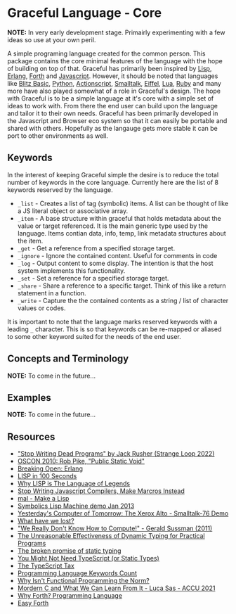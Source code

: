 # Graceful Language - Core

**NOTE:** In very early development stage. Primairly experimenting with a few ideas so use at your own peril.

A simple programing language created for the common person. This package contains the core minimal features of the language with the hope of building on top of that. Graceful has primarily been inspired by [Lisp](https://en.wikipedia.org/wiki/Lisp_(programming_language)), [Erlang](https://en.wikipedia.org/wiki/Erlang_(programming_language)), [Forth](https://en.wikipedia.org/wiki/Forth_(programming_language)) and [Javascript](https://en.wikipedia.org/wiki/JavaScript). However, it should be noted that languages like [Blitz Basic](https://en.wikipedia.org/wiki/Blitz_BASIC), [Python](https://en.wikipedia.org/wiki/Python_(programming_language)), [Actionscript](https://en.wikipedia.org/wiki/ActionScript), [Smalltalk](https://en.wikipedia.org/wiki/Smalltalk), [Eiffel](https://en.wikipedia.org/wiki/Eiffel_(programming_language)), [Lua](https://en.wikipedia.org/wiki/Lua_(programming_language)), [Ruby](https://en.wikipedia.org/wiki/Ruby_(programming_language)) and many more have also played somewhat of a role in Graceful's design. The hope with Graceful is to be a simple language at it's core with a simple set of ideas to work with. From there the end user can build upon the language and tailor it to their own needs. Graceful has been primarily developed in the Javascript and Browser eco system so that it can easily be portable and shared with others. Hopefully as the langauge gets more stable it can be port to other environments as well.

## Keywords

In the interest of keeping Graceful simple the desire is to reduce the total number of keywords in the core language. Currently here are the list of 8 keywords reserved by the language.

- `_list` - Creates a list of tag (symbolic) items. A list can be thought of like a JS literal object or associative array.
- `_item` - A base structure within graceful that holds metadata about the value or target referenced. It is the main generic type used by the language. Items contian data, info, temp, link metadata structures about the item.
- `_get` - Get a reference from a specified storage target.
- `_ignore` - Ignore the contained content. Useful for comments in code
- `_log` - Output content to some display. The intention is that the host system implements this functionality.
- `_set` - Set a reference for a specified storage target.
- `_share` - Share a reference to a specific target. Think of this like a return statement in a function.
- `_write` - Capture the the contained contents as a string / list of character values or codes.

It is important to note that the language marks reserved keywords with a leading `_` character. This is so that keywords can be re-mapped or aliased to some other keyword suited for the needs of the end user.

## Concepts and Terminology

**NOTE:** To come in the future...

## Examples

**NOTE:** To come in the future...

## Resources

- ["Stop Writing Dead Programs" by Jack Rusher (Strange Loop 2022)](https://www.youtube.com/watch?v=8Ab3ArE8W3s)
- [OSCON 2010: Rob Pike, "Public Static Void"](https://www.youtube.com/watch?v=5kj5ApnhPAE)
- [Breaking Open: Erlang](https://www.youtube.com/watch?v=m5RWdNBPsTY)
- [LISP in 100 Seconds](https://www.youtube.com/watch?v=INUHCQST7CU)
- [Why LISP is The Language of Legends](https://www.youtube.com/watch?v=V02SQDh47gA)
- [Stop Writing Javascript Compilers, Make Marcros Instead](https://archive.jlongster.com/Stop-Writing-JavaScript-Compilers--Make-Macros-Instead)
- [mal - Make a Lisp](https://github.com/kanaka/mal)
- [Symbolics Lisp Machine demo Jan 2013](https://www.youtube.com/watch?v=o4-YnLpLgtk)
- [Yesterday's Computer of Tomorrow: The Xerox Alto - Smalltalk-76 Demo](https://www.youtube.com/watch?v=NqKyHEJe9_w)
- [What have we lost?](https://www.youtube.com/watch?v=7RNbIEJvjUA)
- ["We Really Don't Know How to Compute!" - Gerald Sussman (2011)](https://www.youtube.com/watch?v=HB5TrK7A4pI)
- [The Unreasonable Effectiveness of Dynamic Typing for Practical Programs](https://vimeo.com/74354480)
- [The broken promise of static typing](https://danlebrero.com/2016/06/19/broken-promise-of-static-typing/)
- [You Might Not Need TypeScript (or Static Types)](https://medium.com/javascript-scene/you-might-not-need-typescript-or-static-types-aa7cb670a77b)
- [The TypeScript Tax](https://medium.com/javascript-scene/the-typescript-tax-132ff4cb175b)
- [Programming Language Keywords Count](https://github.com/e3b0c442/keywords)
- [Why Isn't Functional Programming the Norm?](https://www.youtube.com/watch?v=QyJZzq0v7Z4)
- [Mordern C and What We Can Learn From It - Luca Sas - ACCU 2021](https://www.youtube.com/watch?v=QpAhX-gsHMs)
- [Why Forth? Programming Language](https://www.youtube.com/watch?v=7PHPQcO0O2Y)
- [Easy Forth](https://skilldrick.github.io/easyforth/)
